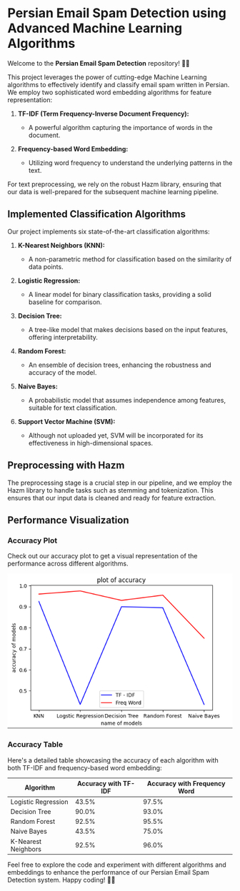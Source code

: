 # Persian Email Spam Detection using Advanced Machine Learning Algorithms

Welcome to the **Persian Email Spam Detection** repository! 📧🚫

This project leverages the power of cutting-edge Machine Learning algorithms to effectively identify and classify email spam written in Persian. We employ two sophisticated word embedding algorithms for feature representation:

1. **TF-IDF (Term Frequency-Inverse Document Frequency):**
   - A powerful algorithm capturing the importance of words in the document.

2. **Frequency-based Word Embedding:**
   - Utilizing word frequency to understand the underlying patterns in the text.

For text preprocessing, we rely on the robust Hazm library, ensuring that our data is well-prepared for the subsequent machine learning pipeline.

## Implemented Classification Algorithms

Our project implements six state-of-the-art classification algorithms:

1. **K-Nearest Neighbors (KNN):**
   - A non-parametric method for classification based on the similarity of data points.

2. **Logistic Regression:**
   - A linear model for binary classification tasks, providing a solid baseline for comparison.

3. **Decision Tree:**
   - A tree-like model that makes decisions based on the input features, offering interpretability.

4. **Random Forest:**
   - An ensemble of decision trees, enhancing the robustness and accuracy of the model.

5. **Naive Bayes:**
   - A probabilistic model that assumes independence among features, suitable for text classification.

6. **Support Vector Machine (SVM):**
   - Although not uploaded yet, SVM will be incorporated for its effectiveness in high-dimensional spaces.

## Preprocessing with Hazm

The preprocessing stage is a crucial step in our pipeline, and we employ the Hazm library to handle tasks such as stemming and tokenization. This ensures that our input data is cleaned and ready for feature extraction.

## Performance Visualization

### Accuracy Plot

Check out our accuracy plot to get a visual representation of the performance across different algorithms.

![Accuracy Plot](https://github.com/parvvaresh/email-spam-detection/blob/main/src/plots/accuracy.png)

### Accuracy Table

Here's a detailed table showcasing the accuracy of each algorithm with both TF-IDF and frequency-based word embedding:

| Algorithm              | Accuracy with TF-IDF | Accuracy with Frequency Word |
| ---------------------- | -------------------- | ----------------------------- |
| Logistic Regression    | 43.5%                | 97.5%                         |
| Decision Tree          | 90.0%                | 93.0%                         |
| Random Forest          | 92.5%                | 95.5%                         |
| Naive Bayes            | 43.5%                | 75.0%                         |
| K-Nearest Neighbors    | 92.5%                | 96.0%                         |

Feel free to explore the code and experiment with different algorithms and embeddings to enhance the performance of our Persian Email Spam Detection system. Happy coding! 🚀✨
